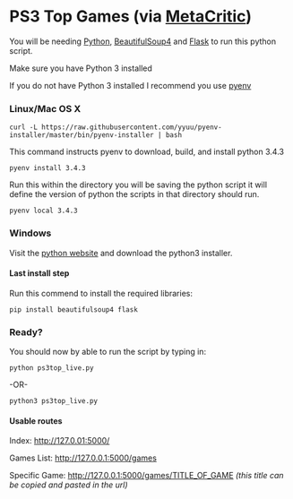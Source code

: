 # PS3 Top Games (via [MetaCritic](http://www.metacritic.com))

You will be needing [Python](https://www.python.org/), [BeautifulSoup4](http://www.crummy.com/software/BeautifulSoup/) and [Flask](http://flask.pocoo.org/) to run this python script.

Make sure you have Python 3 installed

If you do not have Python 3 installed I recommend you use [pyenv](https://github.com/yyuu/pyenv)

### Linux/Mac OS X
```
curl -L https://raw.githubusercontent.com/yyuu/pyenv-installer/master/bin/pyenv-installer | bash
```

This command instructs pyenv to download, build, and install python 3.4.3

```
pyenv install 3.4.3
```

Run this within the directory you will be saving the python script it will define the version of python the scripts in that directory should run.

```
pyenv local 3.4.3
```

### Windows
Visit the [python website](https://www.python.org/) and download the python3 installer.

#### Last install step
Run this commend to install the required libraries:

```
pip install beautifulsoup4 flask
```
### Ready?
You should now by able to run the script by typing in:

```
python ps3top_live.py
```
-OR-

```
python3 ps3top_live.py
```

#### Usable routes
Index: http://127.0.01:5000/

Games List: http://127.0.0.1:5000/games

Specific Game: http://127.0.0.1:5000/games/TITLE_OF_GAME *(this title can be copied and pasted in the url)*
